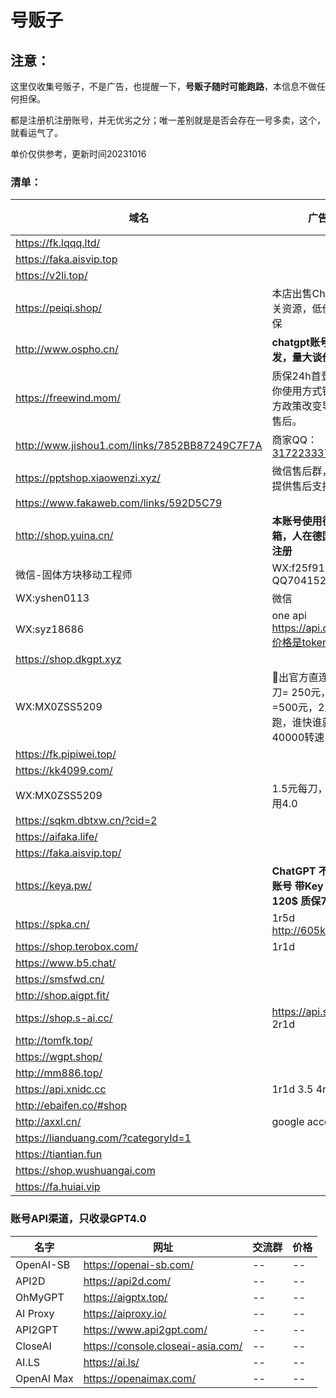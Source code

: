 # 号贩子

##  注意： 

这里仅收集号贩子，不是广告，也提醒一下，**号贩子随时可能跑路**，本信息不做任何担保。

都是注册机注册账号，并无优劣之分；唯一差别就是是否会存在一号多卖，这个，就看运气了。

单价仅供参考，更新时间20231016

###  清单：


| 域名                                          | 广告语                                                       | $5账号 |
| --------------------------------------------- | ------------------------------------------------------------ | ------ |
| https://fk.lqqq.ltd/                          |                                                              | ¥0.9   |
| https://faka.aisvip.top                       |                                                              | ¥1     |
| https://v2li.top/                             |                                                              | ¥2.5   |
| https://peiqi.shop/                           | 本店出售ChatGPT相关资源，低价实惠带质保                      | ¥20    |
| http://www.ospho.cn/                          | **chatgpt账号支持批发，量大谈价格**                          | ¥2.2   |
| https://freewind.mom/                         | 质保24h首登，后续因你使用方式错误或是官方政策改变导致封号不售后。 |        |
| http://www.jishou1.com/links/7852BB87249C7F7A | 商家QQ：[317223337](http://wpa.qq.com/msgrd?v=1&uin=317223337&site=www.jishouwang.com&menu=yes') | ¥8     |
| https://pptshop.xiaowenzi.xyz/                | 微信售后群，扫码加入提供售后支持                             | ¥8     |
| https://www.fakaweb.com/links/592D5C79        |                                                              | ¥3     |
| http://shop.yuina.cn/                         | **本账号使用德国本地邮箱，人在德国家庭环境注册**             |        |
| 微信-固体方块移动工程师                       | WX:f25f91 QQ7041521                                          | ¥1     |
| WX:yshen0113                                  | 微信                                                         | ¥1     |
| WX:syz18686                                   | one api https://api.dk666.cc/,价格是token 1:5                |        |
| https://shop.dkgpt.xyz                        |                                                              | ¥1     |
| WX:MX0ZSS5209                                 | 🎉出官方直连4.0，100刀=  250元，200刀=500元，2人跑跑跑，谁快谁就赚  ，40000转速 |        |
| https://fk.pipiwei.top/                       |                                                              | ¥5     |
| https://kk4099.com/                           |                                                              | ¥10    |
| WX:MX0ZSS5209                                 | 1.5元每刀，可免费试用4.0                                     |        |
| https://sqkm.dbtxw.cn/?cid=2                  |                                                              | ¥3     |
| https://aifaka.life/                          |                                                              | ¥2     |
| https://faka.aisvip.top/                      |                                                              | ¥2     |
| https://keya.pw/                              | **ChatGPT 不限速5$ 账号 带Key 速率等同120$ 质保7天**         | ¥1.8   |
| https://spka.cn/                              | 1r5d http://605ka.com                                        | ¥1.8   |
| https://shop.terobox.com/                     | 1r1d                                                         | ¥15    |
| https://www.b5.chat/                          |                                                              | ¥10    |
| https://smsfwd.cn/                            |                                                              | ¥1.1   |
| http://shop.aigpt.fit/                        |                                                              | ¥3     |
| https://shop.s-ai.cc/                         | https://api.s-ai.cc/ 2r1d                                    | ¥1.7   |
| http://tomfk.top/                             |                                                              | ¥3     |
| https://wgpt.shop/                            |                                                              |        |
| http://mm886.top/                             |                                                              | ¥0.8   |
| https://api.xnidc.cc                          | 1r1d 3.5   4r1d 4                                            |        |
| http://ebaifen.co/#shop                       |                                                              | ¥8     |
| http://axxl.cn/                               | google account                                               |        |
| https://lianduang.com/?categoryId=1           |                                                              | ¥1.1   |
| https://tiantian.fun                          |                                                              | ¥1.25  |
| https://shop.wushuangai.com                   |                                                              | ¥4.9   |
| https://fa.huiai.vip                          |                                                              | ¥2     |



### 账号API渠道，只收录GPT4.0

| 名字       | 网址                              | 交流群 | 价格 |
| ---------- | --------------------------------- | ------ | ---- |
| OpenAI-SB  | https://openai-sb.com/            | --     | --   |
| API2D      | https://api2d.com/                | --     | --   |
| OhMyGPT    | https://aigptx.top/               | --     | --   |
| AI Proxy   | https://aiproxy.io/               | --     | --   |
| API2GPT    | https://www.api2gpt.com/          | --     | --   |
| CloseAI    | https://console.closeai-asia.com/ | --     | --   |
| AI.LS      | https://ai.ls/                    | --     | --   |
| OpenAI Max | https://openaimax.com/            | --     | --   |



